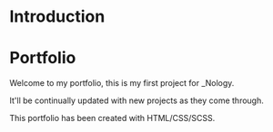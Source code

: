 # Introduction
# Portfolio

Welcome to my portfolio, this is my first project for _Nology.

It'll be continually updated with new projects as they come through.

This portfolio has been created with HTML/CSS/SCSS.
